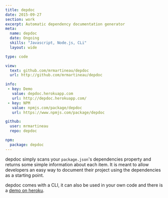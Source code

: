 ```yaml
---
title: depdoc
date: 2015-09-27
section: work
excerpt: Automatic dependency documentation generator
meta:
  name: depdoc
  date: Ongoing
  skills: "Javascript, Node.js, CLi"
  layout: wide

type: code

view:
  text: github.com/mrmartineau/depdoc
  url: http://github.com/mrmartineau/depdoc

info:
 - key: Demo
   value: depdoc.herokuapp.com
   url: http://depdoc.herokuapp.com/
 - key: NPM
   value: npmjs.com/package/depdoc
   url: https://www.npmjs.com/package/depdoc

github:
  user: mrmartineau
  repo: depdoc

npm:
  package: depdoc
---
```

depdoc simply scans your `package.json`'s dependencies property and returns some simple information about each item. It is meant to allow developers an easy way to document their project using the dependencies as a starting point.

depdoc comes with a CLI, it can also be used in your own code and there is a [demo on heroku](https://depdoc.herokuapp.com/).
